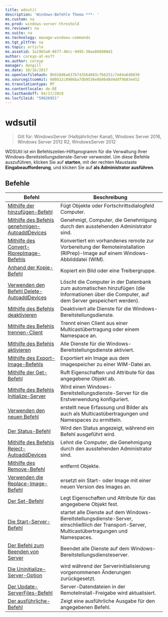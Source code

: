```yaml
---
title: wdsutil
description: 'Windows-Befehle Thema ***- '
ms.custom: na
ms.prod: windows-server-threshold
ms.reviewer: na
ms.suite: na
ms.technology: manage-windows-commands
ms.tgt_pltfrm: na
ms.topic: article
ms.assetid: 3a1965a0-8677-40cc-9495-30ae806808d1
author: coreyp-at-msft
ms.author: coreyp
manager: dongill
ms.date: 10/16/2017
ms.openlocfilehash: 8b918d6a637b743564883c7bb251c7e84a6d6030
ms.sourcegitcommit: 0d0b32c8986ba7db9536e0b8648d4ddf9b03e452
ms.translationtype: MT
ms.contentlocale: de-DE
ms.lasthandoff: 04/17/2019
ms.locfileid: "59826951"
---
```

# <a name="wdsutil"></a>wdsutil

>Gilt für: WindowsServer (Halbjährlicher Kanal), Windows Server 2016, Windows Server 2012 R2, WindowsServer 2012

WDSUtil ist ein Befehlszeilen-Hilfsprogramm für die Verwaltung Ihrer Windows-Bereitstellungsdienste-Server verwendet. Um diese Befehle auszuführen, klicken Sie auf **starten**, mit der rechten Maustaste **Eingabeaufforderung**, und klicken Sie auf **als Administrator ausführen**.  
## <a name="commands"></a>Befehle  
|Befehl|Beschreibung|  
|------|--------|  
|[Mithilfe der hinzufügen-Befehl](using-the-add-command.md)|Fügt Objekte oder Fortschrittsdialogfeld Computer.|  
|[Mithilfe des Befehls genehmigen-AutoaddDevices](using-the-approve-autoadddevices-command.md)|Genehmigt, Computer, die Genehmigung durch den ausstehenden Administrator sind.|  
|[Mithilfe des Convert-RiprepImage-Befehls](using-the-convert-riprepimage-command.md)|Konvertiert ein vorhandenes remote zur Vorbereitung der Remoteinstallation (RIPrep)-Image auf einem Windows-Abbilddatei (WIM).|  
|[Anhand der Kopie-Befehl](using-the-copy-command.md)|Kopiert ein Bild oder eine Treibergruppe.|  
|[Verwenden den Befehl Delete-AutoaddDevices](using-the-delete-autoadddevices-command.md)|Löscht die Computer in der Datenbank zum automatischen hinzufügen (die Informationen über die Computer, auf dem Server gespeichert werden).|  
|[Mithilfe des Befehls deaktivieren](using-the-disable-command.md)|Deaktiviert alle Dienste für die Windows-Bereitstellungsdienste.|  
|[Mithilfe des Befehls trennen-Client](using-the-disconnect-client-command.md)|Trennt einen Client aus einer Multicastübertragung oder einem Namespace an.|  
|[Mithilfe des Befehls aktivieren](using-the-enable-command.md)|Alle Dienste für die Windows-Bereitstellungsdienste aktiviert.|  
|[Mithilfe des Export-Image-Befehls](using-the-export-image-command.md)|Exportiert ein Image aus dem imagespeicher zu einer WIM-Datei an.|  
|[Mithilfe der Get-Befehl](using-the-get-command.md)|Ruft Eigenschaften und Attribute für das angegebene Objekt ab.|  
|[Mithilfe des Befehls Initialize-Server](using-the-initialize-server-command.md)|Wird einen Windows-Bereitstellungsdienste-Server für die Erstverwendung konfiguriert.|  
|[Verwenden den neuen Befehl](using-the-new-command.md)|erstellt neue Erfassung und Bilder als auch als Multicastübertragungen und Namespaces zu ermitteln.|  
|[Der Status-Befehl](the-progress-command.md)|Wird den Status angezeigt, während ein Befehl ausgeführt wird.|  
|[Mithilfe des Befehls Reject-AutoaddDevices](using-the-reject-autoadddevices-command.md)|Lehnt die Computer, die Genehmigung durch den ausstehenden Administrator sind.|  
|[Mithilfe des Remove-Befehl](using-the-remove-command.md)|entfernt Objekte.|  
|[Verwenden die Replace-Image-Befehl](using-the-replace-image-command.md)|ersetzt ein Start- oder Image mit einer neuen Version des Images an.|  
|[Der Set-Befehl](the-set-command.md)|Legt Eigenschaften und Attribute für das angegebene Objekt fest.|  
|[Die Start-Server-Befehl](the-start-server-command.md)|startet alle Dienste auf dem Windows-Bereitstellungsdienste-Server, einschließlich der Transport-Server, Multicastübertragungen und Namespaces.|  
|[Der Befehl zum Beenden von Server](the-stop-server-command.md)|Beendet alle Dienste auf dem Windows-Bereitstellungsdiensteserver.|  
|[Die Uninitialize-Server-Option](the-uninitialize-server-option.md)|wird während der Serverinitialisierung vorgenommenen Änderungen zurückgesetzt.|  
|[Der Update-ServerFiles-Befehl](the-update-serverfiles-command.md)|Server-Datendateien in der RemoteInstall-Freigabe wird aktualisiert.|  
|[Der ausführliche-Befehl](the-verbose-command.md)|Zeigt eine ausführliche Ausgabe für den angegebenen Befehl.|  
